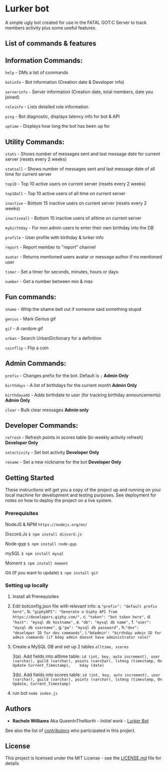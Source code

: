 # Lurker bot

A simple ugly bot created for use in the FATAL GOT:C Server to track members activity plus some useful features.

## List of commands & features

Information Commands:
------

```help``` - DMs a list of commands

```botinfo``` - Bot information (Creation date & Developer info)

```serverinfo``` - Server information (Creation date, total members, date you joined)

```roleinfo``` - Lists detailed role information

```ping``` - Bot diagnostic, displays latency info for bot & API

```uptime``` - Displays how long the bot has been up for

Utility Commands:
------

```stats``` - Shows number of messages sent and last message date for current server (resets every 2 weeks)

```statsall``` - Shows number of messages sent and last message date of all time for current server

```top10``` - Top 10 active users on current server (resets every 2 weeks) 

```top10all``` - Top 10 active users of all time on current server

```inactive``` - Bottom 15 inactive users on current server (resets every 2 weeks)

```inactiveall``` - Bottom 15 inactive users of alltime on current server

```mybirthday``` - For non admin users to enter their own birthday into the DB

```profile``` - User profile with birthday & lurker info

```report``` - Report member to "report" channel

```avatar``` - Returns mentioned users avatar or message author if no mentioned user

```timer``` - Set a timer for seconds, minutes, hours or days

```number``` - Get a number between min & max

Fun commands:
------

```shame``` - Whip the shame bell out if someone said something stupid

```genius``` - Mark Genius gif

```gif``` - A random gif

```urban``` - Search UrbanDictionary for a definition

```coinflip``` - Flip a coin

Admin Commands:
------

```prefix``` - Changes prefix for the bot. Default is ```;``` **Admin Only**

```birthdays``` - A list of birthdays for the current month **Admin Only**

```birthdayadd``` - Adds birthdate to user (for tracking birthday announcements) **Admin Only**

```clear``` - Bulk clear messages **Admin only**

Developer Commands:
------

```refresh``` - Refresh points in scores table (bi-weekly activity refresh) **Developer Only**

```setactivity``` - Set bot activity **Developer Only**

```rename``` - Set a new nickname for the bot **Developer Only**


## Getting Started

These instructions will get you a copy of the project up and running on your local machine for development and testing purposes. See deployment for notes on how to deploy the project on a live system.

### Prerequisites

NodeJS & NPM
```https://nodejs.org/en/```

Discord.Js
```$ npm install discord.js```

Node-gyp
```$ npm install node-gyp```

mySQL
````$ npm install mysql````

Moment
```$ npm install moment```

Git (If you want to update)
```$ npm install git```


### Setting up locally

1. Install all Prerequisites

2. Edit botconfig.json file with relevant info:
    a.```"prefix": "default prefix here",```
    b. ```"giphyAPI": "Generate a Giphy API from https://developers.giphy.com/",```
    c. ```"token": "bot token here",```
    d. ```"host": "mysql db hostname",```
    e. ```"db": "mysql db name",```
    f. ```"user": "mysql db username",```
    g.```"pw": "mysql db password",```
    h.```"dev": "developer ID for dev commands",```
    i.```"bdadmin": "birthday admin ID for admin commands (if bday admin doesnt have administrator role)"```
   
3. Create a MySQL DB and set up 2 tables
```alltime, scores```

   3(a). Add fields into alltime table: 
   ```id (int, key, auto increment), user (varchar), guild (varchar), points (varchar), lstmsg (timestamp, On Update Current_Timestamp),    bday (date)```

   3(b). Add fields into scores table: 
   ```id (int, key, auto increment), user (varchar), guild (varchar), points (varchar), lstmsg (timestamp, On Update, Current_Timestamp)```
   
4. run bot
```node index.js```

## Authors

* **Rachele Williams** Aka QueenInTheNorth - *Initial work* - [Lurker Bot](https://github.com/rachelew10/LurkerBot-Public)

See also the list of [contributors](https://github.com/rachelew10/LurkerBot-Public/contributors) who participated in this project.

## License

This project is licensed under the MIT License - see the [LICENSE.md](LICENSE.md) file for details
